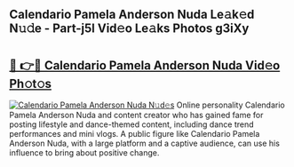 ## Calendario Pamela Anderson Nuda Le𝚊k𝚎d N𝚞𝚍e - Part-j5l Vid𝚎o Le𝚊ks Photos g3iXy

# <h2><a href="http://fbey1j.evod.top/?m=Calendario+Pamela+Anderson+Nuda">🔗 👉🔴 Calendario Pamela Anderson Nuda Vid𝚎o Ph𝚘t𝚘s</a></h2>

[![Calendario Pamela Anderson Nuda N𝚞d𝚎s](https://i.imgur.com/8V9OHl7.gif)](http://fbey1j.evod.top/?m=Calendario+Pamela+Anderson+Nuda)
Online personality Calendario Pamela Anderson Nuda and content creator who has gained fame for posting lifestyle and dance-themed content, including dance trend performances and mini vlogs. A public figure like Calendario Pamela Anderson Nuda, with a large platform and a captive audience, can use his influence to bring about positive change. 
